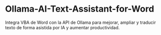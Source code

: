 # Ollama-AI-Text-Assistant-for-Word
 Integra VBA de Word con la API de Ollama para mejorar, ampliar y traducir texto de forma asistida por IA y aumentar productividad. 

